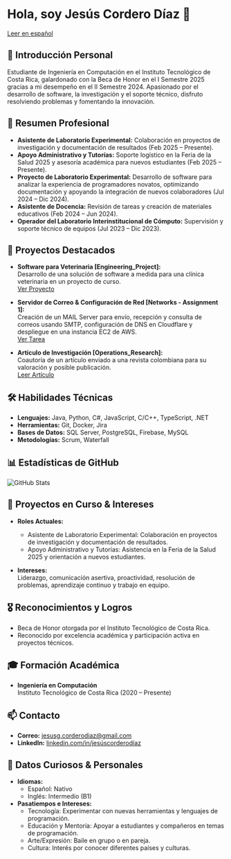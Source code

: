 # Hola, soy Jesús Cordero Díaz 👋

[Leer en español](README.md)

## 👤 Introducción Personal
Estudiante de Ingeniería en Computación en el Instituto Tecnológico de Costa Rica, galardonado con la Beca de Honor en el I Semestre 2025 gracias a mi desempeño en el II Semestre 2024. Apasionado por el desarrollo de software, la investigación y el soporte técnico, disfruto resolviendo problemas y fomentando la innovación.

## 💼 Resumen Profesional
- **Asistente de Laboratorio Experimental:** Colaboración en proyectos de investigación y documentación de resultados (Feb 2025 – Presente).
- **Apoyo Administrativo y Tutorías:** Soporte logístico en la Feria de la Salud 2025 y asesoría académica para nuevos estudiantes (Feb 2025 – Presente).
- **Proyecto de Laboratorio Experimental:** Desarrollo de software para analizar la experiencia de programadores novatos, optimizando documentación y apoyando la integración de nuevos colaboradores (Jul 2024 – Dic 2024).
- **Asistente de Docencia:** Revisión de tareas y creación de materiales educativos (Feb 2024 – Jun 2024).
- **Operador del Laboratorio Interinstitucional de Cómputo:** Supervisión y soporte técnico de equipos (Jul 2023 – Dic 2023).

## 🚀 Proyectos Destacados
- **Software para Veterinaria [Engineering_Project]:**  
  Desarrollo de una solución de software a medida para una clínica veterinaria en un proyecto de curso.  
  [Ver Proyecto](https://github.com/jesusgcd/Engineering_Project)
  
- **Servidor de Correo & Configuración de Red [Networks - Assignment 1]:**  
  Creación de un MAIL Server para envío, recepción y consulta de correos usando SMTP, configuración de DNS en Cloudflare y despliegue en una instancia EC2 de AWS.  
  [Ver Tarea](https://github.com/jesusgcd/Networks/tree/master/Assignments/Assignment_1)
  
- **Artículo de Investigación [Operations_Research]:**  
  Coautoría de un artículo enviado a una revista colombiana para su valoración y posible publicación.  
  [Leer Artículo](https://github.com/jesusgcd/Operations_Research/blob/master/Projects/Project_2/Carvajal_Rojas_Cordero.pdf)

## 🛠 Habilidades Técnicas
- **Lenguajes:** Java, Python, C#, JavaScript, C/C++, TypeScript, .NET  
- **Herramientas:** Git, Docker, Jira  
- **Bases de Datos:** SQL Server, PostgreSQL, Firebase, MySQL  
- **Metodologías:** Scrum, Waterfall

## 📊 Estadísticas de GitHub
![GitHub Stats](https://github-readme-stats.vercel.app/api?username=jesusgcd&show_icons=true&theme=default)

## 🔭 Proyectos en Curso & Intereses
- **Roles Actuales:**  
  - Asistente de Laboratorio Experimental: Colaboración en proyectos de investigación y documentación de resultados.  
  - Apoyo Administrativo y Tutorías: Asistencia en la Feria de la Salud 2025 y orientación a nuevos estudiantes.
  
- **Intereses:**  
  Liderazgo, comunicación asertiva, proactividad, resolución de problemas, aprendizaje continuo y trabajo en equipo.

## 🎖 Reconocimientos y Logros
- Beca de Honor otorgada por el Instituto Tecnológico de Costa Rica.
- Reconocido por excelencia académica y participación activa en proyectos técnicos.

## 🎓 Formación Académica
- **Ingeniería en Computación**  
  Instituto Tecnológico de Costa Rica (2020 – Presente)

## 📫 Contacto
- **Correo:** [jesusg.corderodiaz@gmail.com](mailto:jesusg.corderodiaz@gmail.com)
- **LinkedIn:** [linkedin.com/in/jesúscorderodíaz](https://linkedin.com/in/jes%C3%BAs-corderod%C3%ADaz)

## 🎲 Datos Curiosos & Personales
- **Idiomas:**  
  - Español: Nativo  
  - Inglés: Intermedio (B1)
- **Pasatiempos e Intereses:**  
  - Tecnología: Experimentar con nuevas herramientas y lenguajes de programación.  
  - Educación y Mentoría: Apoyar a estudiantes y compañeros en temas de programación.  
  - Arte/Expresión: Baile en grupo o en pareja.  
  - Cultura: Interés por conocer diferentes países y culturas.
